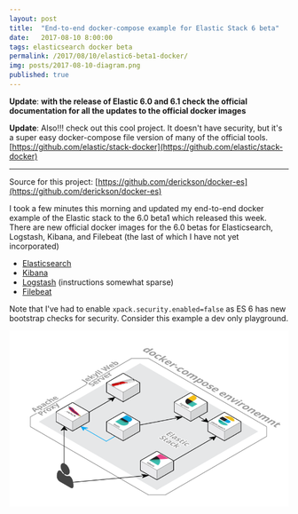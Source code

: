 ```yaml
---
layout: post
title:  "End-to-end docker-compose example for Elastic Stack 6 beta"
date:   2017-08-10 8:00:00
tags: elasticsearch docker beta
permalink: /2017/08/10/elastic6-beta1-docker/
img: posts/2017-08-10-diagram.png
published: true
---
```


**Update**: __with the release of Elastic 6.0 and 6.1 check the official documentation for all the updates to the official docker images__


**Update**: Also!!! check out this cool project.  It doesn't have security, but it's a super easy docker-compose file version of many of the official tools. [https://github.com/elastic/stack-docker](https://github.com/elastic/stack-docker)

--------------

Source for this project: [https://github.com/derickson/docker-es](https://github.com/derickson/docker-es)

I took a few minutes this morning and updated my end-to-end docker example of the Elastic stack to the 6.0 beta1 which released this week.  There are new official docker images for the 6.0 betas for Elasticsearch, Logstash, Kibana, and Filebeat (the last of which I have not yet incorporated)

* [Elasticsearch](https://www.elastic.co/guide/en/elasticsearch/reference/6.0/docker.html)
* [Kibana](https://www.elastic.co/guide/en/kibana/6.0/_configuring_kibana_on_docker.html)
* [Logstash](https://www.elastic.co/guide/en/logstash/6.0/docker.html) (instructions somewhat sparse)
* [Filebeat](https://www.elastic.co/guide/en/beats/filebeat/6.0/running-on-docker.html)

Note that I've had to enable ```xpack.security.enabled=false``` as ES 6 has new bootstrap checks for security.  Consider this example a dev only playground.  


![Elastic stack docker](/images/posts/2017-08-10-diagram.png "docker diagram")
